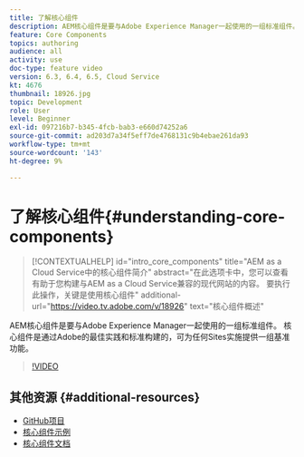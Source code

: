 ```yaml
---
title: 了解核心组件
description: AEM核心组件是要与Adobe Experience Manager一起使用的一组标准组件。 核心组件是通过Adobe的最佳实践和标准构建的，可为任何Sites实施提供一组基准功能。
feature: Core Components
topics: authoring
audience: all
activity: use
doc-type: feature video
version: 6.3, 6.4, 6.5, Cloud Service
kt: 4676
thumbnail: 18926.jpg
topic: Development
role: User
level: Beginner
exl-id: 097216b7-b345-4fcb-bab3-e660d74252a6
source-git-commit: ad203d7a34f5eff7de4768131c9b4ebae261da93
workflow-type: tm+mt
source-wordcount: '143'
ht-degree: 9%

---
```


# 了解核心组件{#understanding-core-components}

>[!CONTEXTUALHELP]
>id="intro_core_components"
>title="AEM as a Cloud Service中的核心组件简介"
>abstract="在此选项卡中，您可以查看有助于您构建与AEM as a Cloud Service兼容的现代网站的内容。 要执行此操作，关键是使用核心组件"
>additional-url="https://video.tv.adobe.com/v/18926" text="核心组件概述"

AEM核心组件是要与Adobe Experience Manager一起使用的一组标准组件。 核心组件是通过Adobe的最佳实践和标准构建的，可为任何Sites实施提供一组基准功能。

>[!VIDEO](https://video.tv.adobe.com/v/18926/?quality=12&learn=on)

## 其他资源 {#additional-resources}

* [GitHub项目](https://github.com/adobe/aem-core-wcm-components)
* [核心组件示例](https://www.aemcomponents.dev/)
* [核心组件文档](https://experienceleague.adobe.com/docs/experience-manager-core-components/using/introduction.html?lang=zh-Hans)
